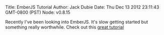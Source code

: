 Title: EmberJS Tutorial
Author: Jack Dubie
Date: Thu Dec 13 2012 23:11:43 GMT-0800 (PST)
Node: v0.8.15

Recently I've been looking into EmberJS. It's slow getting started but
something really worthwhile. Check out this [great
tutorial](http://trek.github.com)
